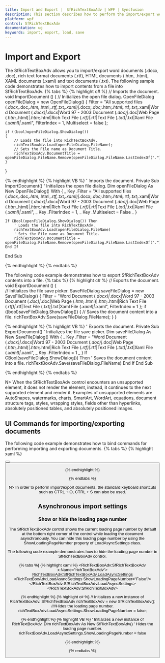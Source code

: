 ```yaml
---
title: Import and Export |  SfRichTextBoxAdv | WPF | Syncfusion
description: This section describes how to perform the import/export word, rich text format, HTML, XAML and text documents in WPF SfRichTextBoxAdv Control.
platform: wpf
control: SfRichTextBoxAdv
documentation: ug
keywords: import, export, load, save
---
```

# Import and Export

The SfRichTextBoxAdv allows you to import/export word documents (.docx, .doc), rich text format documents (.rtf), HTML documents (.htm, .html), XAML documents (.xaml) and text documents (.txt).
The following sample code demonstrates how to import contents from a file into SfRichTextBoxAdv.
{% tabs %}
{% highlight c# %}
// Imports the document.
void ImportDocument ()
{
    // Initializes the open file dialog.
    OpenFileDialog openFileDialog = new OpenFileDialog()
    {
        Filter = "All supported files (*.docx,*.doc,*.htm,*.html,*.rtf,*.txt,*.xaml)|*.docx;*.doc;*.htm;*.html;*.rtf;*.txt;*.xaml|Word Document (*.docx)|*.docx|Word 97 - 2003 Document (*.doc)|*.doc|Web Page (*.htm,*.html)|*.htm;*.html|Rich Text File (*.rtf)|*.rtf|Text File (*.txt)|*.txt|Xaml File (*.xaml)|*.xaml",
        FilterIndex = 1,
        Multiselect = false
    };

    if ((bool)openFileDialog.ShowDialog())
    {
        // Loads the file into RichTextBoxAdv.
        richTextBoxAdv.Load(openFileDialog.FileName);
        // Sets the File name as Document Title.
        richTextBoxAdv.DocumentTitle = openFileDialog.FileName.Remove(openFileDialog.FileName.LastIndexOf("."));
    }
}



{% endhighlight %}
{% highlight VB %}
' Imports the document.
Private Sub ImportDocument()
	' Initializes the open file dialog.
	Dim openFileDialog As New OpenFileDialog() With { _
		Key .Filter = "All supported files (*.docx,*.doc,*.htm,*.html,*.rtf,*.txt,*.xaml)|*.docx;*.doc;*.htm;*.html;*.rtf;*.txt;*.xaml|Word Document (*.docx)|*.docx|Word 97 - 2003 Document (*.doc)|*.doc|Web Page (*.htm,*.html)|*.htm;*.html|Rich Text File (*.rtf)|*.rtf|Text File (*.txt)|*.txt|Xaml File (*.xaml)|*.xaml", _
		Key .FilterIndex = 1, _
		Key .Multiselect = False _
	}

	If CBool(openFileDialog.ShowDialog()) Then
		' Loads the file into RichTextBoxAdv.
		richTextBoxAdv.Load(openFileDialog.FileName)
		' Sets the File name as Document Title.
		richTextBoxAdv.DocumentTitle = openFileDialog.FileName.Remove(openFileDialog.FileName.LastIndexOf("."))
	End If
End Sub


{% endhighlight %}
{% endtabs %}

The following code example demonstrates how to export SfRichTextBoxAdv contents into a file.
{% tabs %}
{% highlight c# %}
// Exports the document.
void ExportDocument ()
{    
    // Initializes the file save picker.
    SaveFileDialog saveFileDialog = new SaveFileDialog()
    {
        Filter = "Word Document (*.docx)|*.docx|Word 97 - 2003 Document (*.doc)|*.doc|Web Page (*.htm,*.html)|*.htm;*.html|Rich Text File (*.rtf)|*.rtf|Text File (*.txt)|*.txt|Xaml File (*.xaml)|*.xaml",
        FilterIndex = 1
    };
    if ((bool)saveFileDialog.ShowDialog())
    {
        // Saves the document content into a file.
        richTextBoxAdv.Save(saveFileDialog.FileName);
    }
}



{% endhighlight %}
{% highlight VB %}
' Exports the document.
Private Sub ExportDocument()
	' Initializes the file save picker.
	Dim saveFileDialog As New SaveFileDialog() With { _
		Key .Filter = "Word Document (*.docx)|*.docx|Word 97 - 2003 Document (*.doc)|*.doc|Web Page (*.htm,*.html)|*.htm;*.html|Rich Text File (*.rtf)|*.rtf|Text File (*.txt)|*.txt|Xaml File (*.xaml)|*.xaml", _
		Key .FilterIndex = 1 _
	}
	If CBool(saveFileDialog.ShowDialog()) Then
		' Saves the document content into a file.
		richTextBoxAdv.Save(saveFileDialog.FileName)
	End If
End Sub


{% endhighlight %}
{% endtabs %}

N> When the SfRichTextBoxAdv control encounters an unsupported element, it does not render the element, instead, it continues to the next supported element and render it. Examples of unsupported elements are AutoShapes, watermarks, charts, SmartArt, WordArt, equations, document structure tags, styles, wrapping styles, fields other than hyperlinks, absolutely positioned tables, and absolutely positioned images.

## UI Commands for importing/exporting documents

The following code example demonstrates how to bind commands for performing importing and exporting documents.
{% tabs %}
{% highlight xaml %}
<!-- Binds button to the OpenDocumentCommand -->
<Button Content="Open" Command="RichTextBoxAdv:SfRichTextBoxAdv.OpenDocumentCommand" CommandTarget="{Binding ElementName=richTextBoxAdv}" />
<!-- Binds button to the SaveDocumentCommand -->
<Button Content="Save" Command="RichTextBoxAdv:SfRichTextBoxAdv.SaveDocumentCommand" CommandTarget="{Binding ElementName=richTextBoxAdv}" />


{% endhighlight %}

{% endtabs %}

N> In order to perform import/export documents, the standard keyboard shortcuts such as CTRL + O, CTRL + S can also be used.

## Asynchronous import settings

### Show or hide the loading page number

The SfRichTextBoxAdv control shows the current loading page number by default at the bottom right corner of the control while loading the document asynchronously. You can hide this loading page number by using the ShowLoadingPageNumber property of LoadAsyncSettings class.

The following code example demonstrates how to hide the loading page number in SfRichTextBoxAdv control.

{% tabs %}
{% highlight xaml %}
<RichTextBoxAdv:SfRichTextBoxAdv x:Name="richTextBoxAdv">
       <RichTextBoxAdv:SfRichTextBoxAdv.LoadAsyncSettings>
           <RichTextBoxAdv:LoadAsyncSettings ShowLoadingPageNumber="False"/>
       </RichTextBoxAdv:SfRichTextBoxAdv.LoadAsyncSettings>
</RichTextBoxAdv:SfRichTextBoxAdv>


{% endhighlight %}
{% highlight c# %}
// Initializes a new instance of RichTextBoxAdv.
SfRichTextBoxAdv richTextBoxAdv = new SfRichTextBoxAdv();
////Hides the loading page number.
richTextBoxAdv.LoadAsyncSettings.ShowLoadingPageNumber = false;


{% endhighlight %}
{% highlight VB %}
' Initializes a new instance of RichTextBoxAdv.
Dim richTextBoxAdv As New SfRichTextBoxAdv()
' Hides the loading page number.
richTextBoxAdv.LoadAsyncSettings.ShowLoadingPageNumber = false


{% endhighlight %}

{% endtabs %}
